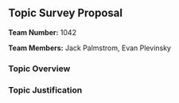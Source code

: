 ## Topic Survey Proposal

**Team Number:** 1042

**Team Members:** Jack Palmstrom, Evan Plevinsky

### Topic Overview



### Topic Justification